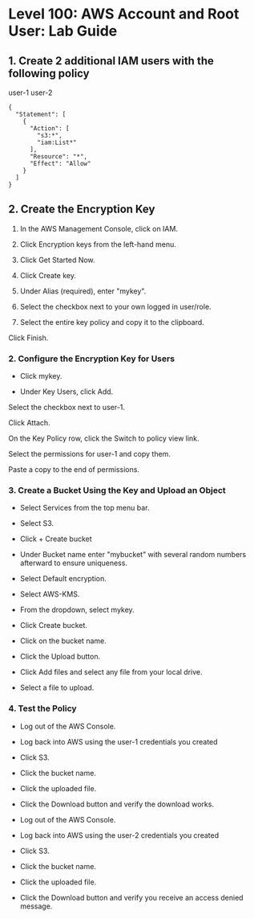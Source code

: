 # Level 100: AWS Account and Root User: Lab Guide

## 1. Create 2 additional IAM users with the following policy

user-1
user-2

```
{
  "Statement": [
    {
      "Action": [
        "s3:*",
        "iam:List*"
      ],
      "Resource": "*",
      "Effect": "Allow"
    }
  ]
}
```

## 2. Create the Encryption Key

1. In the AWS Management Console, click on IAM.
2. Click Encryption keys from the left-hand menu.

3. Click Get Started Now.

4. Click Create key.

5. Under Alias (required), enter "mykey".

6. Select the checkbox next to your own logged in user/role.

7. Select the entire key policy and copy it to the clipboard.

Click Finish.

### 2. Configure the Encryption Key for Users

* Click mykey.

* Under Key Users, click Add.

Select the checkbox next to user-1.

Click Attach.

On the Key Policy row, click the Switch to policy view link.

Select the permissions for user-1 and copy them.

Paste a copy to the end of permissions.

### 3. Create a Bucket Using the Key and Upload an Object

* Select Services from the top menu bar.

* Select S3.

* Click + Create bucket

* Under Bucket name enter "mybucket" with several random numbers afterward to ensure uniqueness.

* Select Default encryption.

* Select AWS-KMS.

* From the dropdown, select mykey.

* Click Create bucket.

* Click on the bucket name.

* Click the Upload button.

* Click Add files and select any file from your local drive.

* Select a file to upload.

### 4. Test the Policy

* Log out of the AWS Console.

* Log back into AWS using the user-1 credentials you created

* Click S3.

* Click the bucket name.

* Click the uploaded file.

* Click the Download button and verify the download works.

* Log out of the AWS Console.

* Log back into AWS using the user-2 credentials you created

* Click S3.

* Click the bucket name.

* Click the uploaded file.

* Click the Download button and verify you receive an access denied message.

